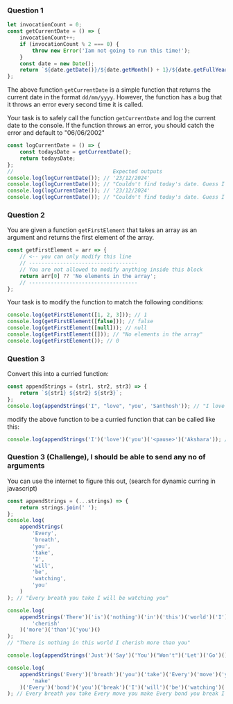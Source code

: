 ### Question 1

```js
let invocationCount = 0;
const getCurrentDate = () => {
	invocationCount++;
	if (invocationCount % 2 === 0) {
		throw new Error('Iam not going to run this time!');
	}
	const date = new Date();
	return `${date.getDate()}/${date.getMonth() + 1}/${date.getFullYear()}`;
};
```

The above function `getCurrentDate` is a simple function that returns the current date in the format `dd/mm/yyyy`. However, the function has a bug that it throws an error every second time it is called.

Your task is to safely call the function `getCurrentDate` and log the current date to the console. If the function throws an error, you should catch the error and default to "06/06/2002"

```js
const logCurrentDate = () => {
	const todaysDate = getCurrentDate();
	return todaysDate;
};
//                                Expected outputs
console.log(logCurrentDate()); // '23/12/2024'
console.log(logCurrentDate()); // "Couldn't find today's date. Guess I'll pretend it's '06/06/2002' and celebrate with my baby.
console.log(logCurrentDate()); // '23/12/2024'
console.log(logCurrentDate()); // "Couldn't find today's date. Guess I'll pretend it's '06/06/2002' and celebrate with my baby.
```

### Question 2

You are given a function `getFirstElement` that takes an array as an argument and returns the first element of the array.

```js
const getFirstElement = arr => {
	// <-- you can only modify this line
	// -----------------------------------
	// You are not allowed to modify anything inside this block
	return arr[0] ?? 'No elements in the array';
	// -----------------------------------
};
```

Your task is to modify the function to match the following conditions:

```ts
console.log(getFirstElement([1, 2, 3])); // 1
console.log(getFirstElement([false])); // false
console.log(getFirstElement([null])); // null
console.log(getFirstElement([])); // "No elements in the array"
console.log(getFirstElement()); // 0
```

### Question 3

Convert this into a curried function:

```js
const appendStrings = (str1, str2, str3) => {
	return `${str1} ${str2} ${str3}`;
};
console.log(appendStrings('I", "love", "you', 'Santhosh')); // "I love you Santhosh"
```

modify the above function to be a curried function that can be called like this:

```js
console.log(appendStrings('I')('love')('you')('<pause>')('Akshara')); // "I love you <pause> Akshara"
```

### Question 3 (Challenge), I should be able to send any no of arguments

You can use the internet to figure this out, (search for dynamic curring in javascript)

```js
const appendStrings = (...strings) => {
	return strings.join(' ');
};
console.log(
	appendStrings(
		'Every',
		'breath',
		'you',
		'take',
		'I',
		'will',
		'be',
		'watching',
		'you'
	)
); // "Every breath you take I will be watching you"
```

```js
console.log(
	appendStrings('There')('is')('nothing')('in')('this')('world')('I')(
		'cherish'
	)('more')('than')('you')()
);
// "There is nothing in this world I cherish more than you"
```

```js
console.log(appendStrings('Just')('Say')('You')("Won't")('Let')('Go')()); // "Just Say You Won't Let Go"
```

```js
console.log(
	appendStrings('Every')('breath')('you')('take')('Every')('move')('you')(
		'make'
	)('Every')('bond')('you')('break')('I')('will')('be')('watching')('you')()
); // Every breath you take Every move you make Every bond you break I will be watching you
```
